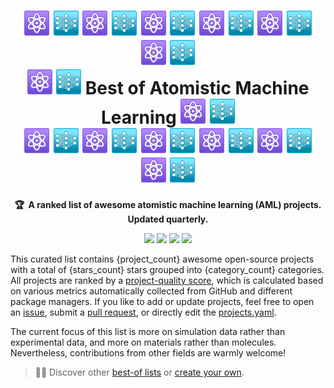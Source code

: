 <!-- markdownlint-disable -->
<h1 align="center">
    <!-- ⚛️🧬❄️,  🤖🧠🦾✨, ▶️⏩➡️↔️🔄🔁♻️-->    
    <img src="./images/emoji-neural-network-like-atom_atom.svg" width="40">
    <img src="./images/emoji-neural-network-like-atom_nn-cyan.svg" width="40">    
    <img src="./images/emoji-neural-network-like-atom_atom.svg" width="40">
    <img src="./images/emoji-neural-network-like-atom_nn-cyan.svg" width="40">    
    <img src="./images/emoji-neural-network-like-atom_atom.svg" width="40">
    <img src="./images/emoji-neural-network-like-atom_nn-cyan.svg" width="40">    
    <img src="./images/emoji-neural-network-like-atom_atom.svg" width="40">
    <img src="./images/emoji-neural-network-like-atom_nn-cyan.svg" width="40">    
    <img src="./images/emoji-neural-network-like-atom_atom.svg" width="40">
    <img src="./images/emoji-neural-network-like-atom_nn-cyan.svg" width="40">    
    <img src="./images/emoji-neural-network-like-atom_atom.svg" width="40">
    <img src="./images/emoji-neural-network-like-atom_nn-cyan.svg" width="40">    
    <br> 
    <img src="./images/emoji-neural-network-like-atom_atom.svg" width="40">
    <img src="./images/emoji-neural-network-like-atom_nn-cyan.svg" width="40">        
    Best of Atomistic Machine Learning 
    <img src="./images/emoji-neural-network-like-atom_atom.svg" width="40">
    <img src="./images/emoji-neural-network-like-atom_nn-cyan.svg" width="40">    
    <br>
    <img src="./images/emoji-neural-network-like-atom_atom.svg" width="40">
    <img src="./images/emoji-neural-network-like-atom_nn-cyan.svg" width="40">    
    <img src="./images/emoji-neural-network-like-atom_atom.svg" width="40">
    <img src="./images/emoji-neural-network-like-atom_nn-cyan.svg" width="40">    
    <img src="./images/emoji-neural-network-like-atom_atom.svg" width="40">
    <img src="./images/emoji-neural-network-like-atom_nn-cyan.svg" width="40">    
    <img src="./images/emoji-neural-network-like-atom_atom.svg" width="40">
    <img src="./images/emoji-neural-network-like-atom_nn-cyan.svg" width="40">    
    <img src="./images/emoji-neural-network-like-atom_atom.svg" width="40">
    <img src="./images/emoji-neural-network-like-atom_nn-cyan.svg" width="40">    
    <img src="./images/emoji-neural-network-like-atom_atom.svg" width="40">
    <img src="./images/emoji-neural-network-like-atom_nn-cyan.svg" width="40">        
</h1>

<p align="center">
    <strong>🏆&nbsp; A ranked list of awesome atomistic machine learning (AML) projects. Updated quarterly.</strong>
</p>

<p align="center">
    <a href="https://best-of.org" title="Best-of Badge"><img src="http://bit.ly/3o3EHNN"></a>
    <a href="#Contents" title="Project Count"><img src="https://img.shields.io/badge/projects-{project_count}-blue.svg?color=5ac4bf"></a>
    <a href="#Contribution" title="Contributions are welcome"><img src="https://img.shields.io/badge/contributions-welcome-green.svg"></a>
    <a href="https://github.com/JuDFTteam/best-of-atomistic-machine-learning/releases" title="Best-of Updates"><img src="https://img.shields.io/github/release-date/JuDFTteam/best-of-atomistic-machine-learning?color=green&label=updated"></a>
</p>

This curated list contains {project_count} awesome open-source projects with a total of {stars_count} stars grouped into {category_count} categories. All projects are ranked by a [project-quality score](https://github.com/best-of-lists/best-of-generator#project-quality-score), which is calculated based on various metrics automatically collected from GitHub and different package managers. If you like to add or update projects, feel free to open an [issue](https://github.com/JuDFTteam/best-of-atomistic-machine-learning/issues/new/choose), submit a [pull request](https://github.com/JuDFTteam/best-of-atomistic-machine-learning/pulls), or directly edit the [projects.yaml](https://github.com/JuDFTteam/best-of-atomistic-machine-learning/edit/main/projects.yaml).

The current focus of this list is more on simulation data rather than experimental data, and more on materials rather than molecules. Nevertheless, contributions from other fields are warmly welcome!

> 🧙‍♂️  Discover other [best-of lists](https://best-of.org) or [create your own](https://github.com/best-of-lists/best-of/blob/main/create-best-of-list.md).
